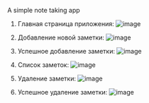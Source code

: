 A simple note taking app

1. Главная страница приложения:
![image](https://github.com/user-attachments/assets/de9cc45c-45bc-4b6d-9857-76fd37c6e42f)

2. Добавление новой заметки:
![image](https://github.com/user-attachments/assets/54249b2f-4c0d-4f84-9775-74fcb3fc55a9)

3. Успешное добавление заметки:
![image](https://github.com/user-attachments/assets/ccc53f05-c34f-4706-8c7b-a80cdf9d9467)

4. Список заметок:
![image](https://github.com/user-attachments/assets/9c90ae80-1dd3-48ba-abe2-4c7ecd92feac)

6. Удаление заметки:
![image](https://github.com/user-attachments/assets/5248109d-717f-4598-91b1-8403460b5e02)

7. Успешное удаление заметки:
![image](https://github.com/user-attachments/assets/ea05baa5-ac8d-481f-85e9-de9e3476f09b)
